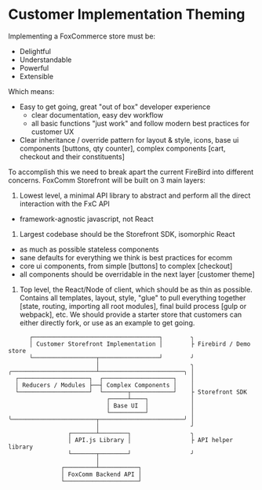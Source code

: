 # Customer Implementation Theming

Implementing a FoxCommerce store must be:

* Delightful
* Understandable
* Powerful
* Extensible

Which means:

* Easy to get going, great "out of box" developer experience
  * clear documentation, easy dev workflow
  * all basic functions "just work" and follow modern best practices for customer UX
* Clear inheritance / override pattern for layout & style, icons, base ui components [buttons, qty counter], complex components [cart, checkout and their constituents]


To accomplish this we need to break apart the current FireBird into different concerns. FoxComm Storefront will be built on 3 main layers:

1. Lowest level, a minimal API library to abstract and perform all the direct interaction with the FxC API
  - framework-agnostic javascript, not React
1. Largest codebase should be the Storefront SDK, isomorphic React
  - as much as possible stateless components
  - sane defaults for everything we think is best practices for ecomm
  - core ui components, from simple [buttons] to complex [checkout]
  - all components should be overridable in the next layer [customer theme]
1. Top level, the React/Node of client, which should be as thin as possible. Contains all templates, layout, style, "glue" to pull everything together [state, routing, importing all root modules], final build process [gulp or webpack], etc. We should provide a starter store that customers can either directly fork, or use as an example to get going.



```
      ┌────────────────────────────────────┐        ╮
      │ Customer Storefront Implementation │        ├ Firebird / Demo store
      └──────────────────┬─────────────────┘        ╯
                         │                          ╮
╭────────────────────────┴────────────────────────╮ │
  ┌────────────────────┐  ┌────────────────────┐    │
  │ Reducers / Modules ├──┤ Complex Components │    │
  └────────────────────┘  └───────┬────────────┘    ├ Storefront SDK
                            ┌─────┴────┐            │
                            │ Base UI  │            │
                            └──────────┘            │
╰────────────────────────┬────────────────────────╯ │
                         │                          ╯
                 ┌───────┴────────┐                 ╮
                 │ API.js Library │                 ├ API helper library
                 └───────┬────────┘                 ╯
                         │             
               ┌─────────┴───────────┐
               │ FoxComm Backend API │
               └─────────────────────┘
```
